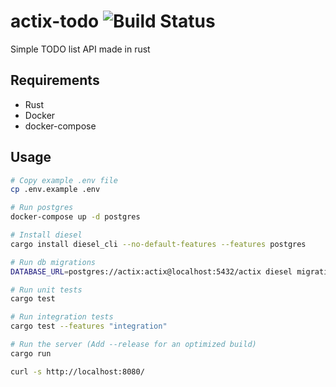 # actix-todo ![Build Status](https://github.com/nemesiscodex/actix-todo/workflows/tests/badge.svg)
Simple TODO list API made in rust

## Requirements
- Rust
- Docker
- docker-compose

## Usage
```bash
# Copy example .env file
cp .env.example .env

# Run postgres
docker-compose up -d postgres

# Install diesel
cargo install diesel_cli --no-default-features --features postgres

# Run db migrations
DATABASE_URL=postgres://actix:actix@localhost:5432/actix diesel migration run

# Run unit tests
cargo test

# Run integration tests
cargo test --features "integration"

# Run the server (Add --release for an optimized build)
cargo run 
```
```bash
curl -s http://localhost:8080/
```
